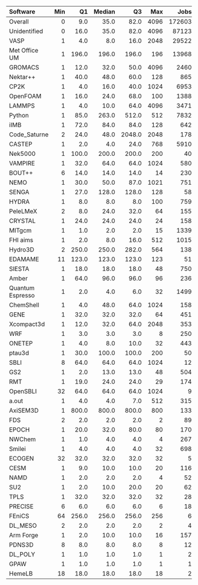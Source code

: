 | Software         |   Min |    Q1 |   Median |     Q3 |   Max |   Jobs |     Nodeh |   PercentUse |       kWh |   PercentEnergy |   Users |   Projects |
|:-----------------|------:|------:|---------:|-------:|------:|-------:|----------:|-------------:|----------:|----------------:|--------:|-----------:|
| Overall          |     0 |   9.0 |     35.0 |   82.0 |  4096 | 172603 | 4311058.4 |        100.0 | 1637695.7 |           100.0 |     824 |        114 |
| Unidentified     |     0 |  16.0 |     35.0 |   82.0 |  4096 |  87123 | 1521809.3 |         35.3 |  547815.7 |            33.5 |     681 |        105 |
| VASP             |     1 |   4.0 |      8.0 |   16.0 |  2048 |  29522 |  598828.4 |         13.9 |  232569.3 |            14.2 |     130 |         15 |
| Met Office UM    |     1 | 196.0 |    196.0 |  196.0 |   196 |  13968 |  318582.1 |          7.4 |  138668.9 |             8.5 |      26 |          4 |
| GROMACS          |     1 |  12.0 |     32.0 |   50.0 |  4096 |   2460 |  243645.0 |          5.7 |  128297.3 |             7.8 |      39 |          7 |
| Nektar++         |     1 |  40.0 |     48.0 |   60.0 |   128 |    865 |  176849.0 |          4.1 |   63437.3 |             3.9 |      12 |          3 |
| CP2K             |     1 |   4.0 |     16.0 |   40.0 |  1024 |   6953 |  153206.9 |          3.6 |   52933.6 |             3.2 |      45 |         10 |
| OpenFOAM         |     1 |  16.0 |     24.0 |   68.0 |   100 |   1388 |  147402.1 |          3.4 |   57275.6 |             3.5 |      38 |         12 |
| LAMMPS           |     1 |   4.0 |     10.0 |   64.0 |  4096 |   3471 |  139459.3 |          3.2 |   52130.5 |             3.2 |      45 |         14 |
| Python           |     1 |  85.0 |    263.0 |  512.0 |   512 |   7832 |  122324.0 |          2.8 |   40228.3 |             2.5 |      45 |         20 |
| iIMB             |     1 |  72.0 |     84.0 |   84.0 |   128 |    642 |  107342.5 |          2.5 |   41183.6 |             2.5 |       4 |          2 |
| Code_Saturne     |     2 |  24.0 |     48.0 | 2048.0 |  2048 |    178 |   92332.4 |          2.1 |   31355.0 |             1.9 |       6 |          4 |
| CASTEP           |     1 |   2.0 |      4.0 |   24.0 |   768 |   5910 |   91432.6 |          2.1 |   34994.1 |             2.1 |      40 |          6 |
| Nek5000          |     1 | 100.0 |    200.0 |  200.0 |   200 |     40 |   46997.0 |          1.1 |   17919.8 |             1.1 |       3 |          3 |
| VAMPIRE          |     1 |  32.0 |     64.0 |   64.0 |  1024 |    580 |   46054.0 |          1.1 |   14333.9 |             0.9 |       9 |          4 |
| BOUT++           |     6 |  14.0 |     14.0 |   14.0 |    14 |    230 |   45014.7 |          1.0 |   16558.2 |             1.0 |       1 |          1 |
| NEMO             |     1 |  30.0 |     50.0 |   87.0 |  1021 |    751 |   34804.8 |          0.8 |   11642.8 |             0.7 |      19 |          2 |
| SENGA            |     1 |  27.0 |    128.0 |  128.0 |   128 |     58 |   33469.8 |          0.8 |   18482.7 |             1.1 |       4 |          3 |
| HYDRA            |     1 |   8.0 |      8.0 |    8.0 |   100 |    759 |   32935.9 |          0.8 |   14010.4 |             0.9 |      13 |          8 |
| PeleLMeX         |     2 |   8.0 |     24.0 |   32.0 |    64 |    155 |   32720.6 |          0.8 |   10075.8 |             0.6 |       3 |          1 |
| CRYSTAL          |     1 |  24.0 |     24.0 |   24.0 |    24 |    158 |   26830.9 |          0.6 |    6595.8 |             0.4 |       4 |          3 |
| MITgcm           |     1 |   1.0 |      2.0 |    2.0 |    15 |   1339 |   25587.4 |          0.6 |    9373.7 |             0.6 |      13 |          3 |
| FHI aims         |     1 |   2.0 |      8.0 |   16.0 |   512 |   1015 |   25561.7 |          0.6 |    9243.3 |             0.6 |      18 |          3 |
| Hydro3D          |     2 | 250.0 |    250.0 |  282.0 |   564 |    138 |   24715.2 |          0.6 |    8486.9 |             0.5 |       4 |          2 |
| EDAMAME          |    11 | 123.0 |    123.0 |  123.0 |   123 |     51 |   23053.9 |          0.5 |    8342.6 |             0.5 |       2 |          1 |
| SIESTA           |     1 |  18.0 |     18.0 |   18.0 |    48 |    750 |   20572.7 |          0.5 |    7364.7 |             0.4 |       2 |          2 |
| Amber            |     1 |  64.0 |     96.0 |   96.0 |    96 |    236 |   20493.7 |          0.5 |    5194.1 |             0.3 |       1 |          1 |
| Quantum Espresso |     1 |   2.0 |      4.0 |    6.0 |    32 |   1499 |   18669.3 |          0.4 |    7495.7 |             0.5 |      17 |          5 |
| ChemShell        |     1 |   4.0 |     48.0 |   64.0 |  1024 |    158 |   17067.9 |          0.4 |    5581.2 |             0.3 |       7 |          2 |
| GENE             |     1 |  32.0 |     32.0 |   32.0 |    64 |    451 |   16403.7 |          0.4 |    6491.1 |             0.4 |      11 |          2 |
| Xcompact3d       |     1 |  12.0 |     32.0 |   64.0 |  2048 |    353 |   15185.3 |          0.4 |    5642.9 |             0.3 |      18 |          9 |
| WRF              |     1 |   3.0 |      3.0 |    3.0 |     8 |    250 |   13802.7 |          0.3 |    5519.7 |             0.3 |       7 |          4 |
| ONETEP           |     1 |   4.0 |      8.0 |   10.0 |    32 |    443 |   11532.1 |          0.3 |    4094.9 |             0.3 |      15 |          3 |
| ptau3d           |     1 |  30.0 |    100.0 |  100.0 |   200 |     50 |    8893.0 |          0.2 |    2918.2 |             0.2 |       2 |          2 |
| SBLI             |     8 |  64.0 |     64.0 |   64.0 |  1024 |     12 |    8674.6 |          0.2 |    3333.1 |             0.2 |       3 |          3 |
| GS2              |     1 |   2.0 |     13.0 |   13.0 |    48 |    504 |    7964.4 |          0.2 |    3177.7 |             0.2 |       5 |          2 |
| RMT              |     1 |  19.0 |     24.0 |   24.0 |    29 |    174 |    7453.6 |          0.2 |    2585.9 |             0.2 |       5 |          1 |
| OpenSBLI         |    32 |  64.0 |     64.0 |   64.0 |  1024 |      9 |    7130.0 |          0.2 |    2706.7 |             0.2 |       2 |          2 |
| a.out            |     1 |   4.0 |      4.0 |    7.0 |   512 |    315 |    4740.7 |          0.1 |    1754.0 |             0.1 |      12 |          8 |
| AxiSEM3D         |     1 | 800.0 |    800.0 |  800.0 |   800 |    133 |    4177.6 |          0.1 |    1029.9 |             0.1 |       1 |          1 |
| FDS              |     2 |   2.0 |      2.0 |    2.0 |     2 |     89 |    3715.8 |          0.1 |    2035.1 |             0.1 |       1 |          1 |
| EPOCH            |     1 |  20.0 |     32.0 |   80.0 |    80 |    170 |    3671.3 |          0.1 |    1452.3 |             0.1 |       5 |          2 |
| NWChem           |     1 |   1.0 |      4.0 |    4.0 |     4 |    267 |    3520.3 |          0.1 |    1040.3 |             0.1 |       8 |          4 |
| Smilei           |     1 |   4.0 |      4.0 |    4.0 |    32 |    698 |    3347.6 |          0.1 |    1095.1 |             0.1 |       3 |          1 |
| ECOGEN           |    32 |  32.0 |     32.0 |   32.0 |    32 |      5 |    3083.3 |          0.1 |    1066.1 |             0.1 |       1 |          1 |
| CESM             |     1 |   9.0 |     10.0 |   10.0 |    20 |    116 |    2595.2 |          0.1 |     975.7 |             0.1 |      12 |          2 |
| NAMD             |     1 |   2.0 |      2.0 |    2.0 |     4 |     52 |    1806.9 |          0.0 |     979.9 |             0.1 |       3 |          3 |
| SU2              |     1 |   2.0 |     10.0 |   20.0 |    20 |     62 |    1786.6 |          0.0 |     634.1 |             0.0 |       2 |          1 |
| TPLS             |     1 |  32.0 |     32.0 |   32.0 |    32 |     28 |     630.8 |          0.0 |     179.3 |             0.0 |       3 |          1 |
| PRECISE          |     6 |   6.0 |      6.0 |    6.0 |     6 |     18 |     153.2 |          0.0 |      52.7 |             0.0 |       1 |          1 |
| FEniCS           |    64 | 256.0 |    256.0 |  256.0 |   256 |      6 |      59.3 |          0.0 |      18.0 |             0.0 |       1 |          1 |
| DL_MESO          |     2 |   2.0 |      2.0 |    2.0 |     2 |      4 |      48.0 |          0.0 |      15.4 |             0.0 |       1 |          1 |
| Arm Forge        |     1 |   2.0 |     10.0 |   10.0 |    16 |    157 |      41.7 |          0.0 |      11.0 |             0.0 |       6 |          5 |
| PDNS3D           |     8 |   8.0 |      8.0 |    8.0 |     8 |     12 |       5.3 |          0.0 |       1.9 |             0.0 |       1 |          1 |
| DL_POLY          |     1 |   1.0 |      1.0 |    1.0 |     1 |      2 |       1.7 |          0.0 |       0.6 |             0.0 |       1 |          1 |
| GPAW             |     1 |   1.0 |      1.0 |    1.0 |     1 |      1 |       0.3 |          0.0 |       0.1 |             0.0 |       1 |          1 |
| HemeLB           |    18 |  18.0 |     18.0 |   18.0 |    18 |      2 |       0.1 |          0.0 |       0.0 |             0.0 |       1 |          1 |